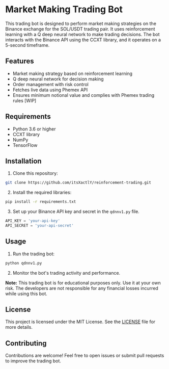 # Market Making Trading Bot

This trading bot is designed to perform market making strategies on the Binance exchange for the SOL/USDT trading pair. It uses reinforcement learning with a Q deep neural network to make trading decisions. The bot interacts with the Binance API using the CCXT library, and it operates on a 5-second timeframe.

## Features

- Market making strategy based on reinforcement learning
- Q deep neural network for decision making
- Order management with risk control
- Fetches live data using Phemex API
- Ensures minimum notional value and complies with Phemex trading rules [WIP]

## Requirements

- Python 3.6 or higher
- CCXT library
- NumPy
- TensorFlow

## Installation

1. Clone this repository:

```bash
git clone https://github.com/itsXactlY/reinforcement-trading.git
```

2. Install the required libraries:

```bash
pip install -r requirements.txt
```


3. Set up your Binance API key and secret in the `qdnnv1.py` file.

```python
API_KEY = 'your-api-key'
API_SECRET = 'your-api-secret'
```

## Usage

1. Run the trading bot:

```python
python qdnnv1.py
```


2. Monitor the bot's trading activity and performance.

**Note:** This trading bot is for educational purposes only. Use it at your own risk. The developers are not responsible for any financial losses incurred while using this bot.

## License

This project is licensed under the MIT License. See the [LICENSE](LICENSE) file for more details.

## Contributing

Contributions are welcome! Feel free to open issues or submit pull requests to improve the trading bot.

